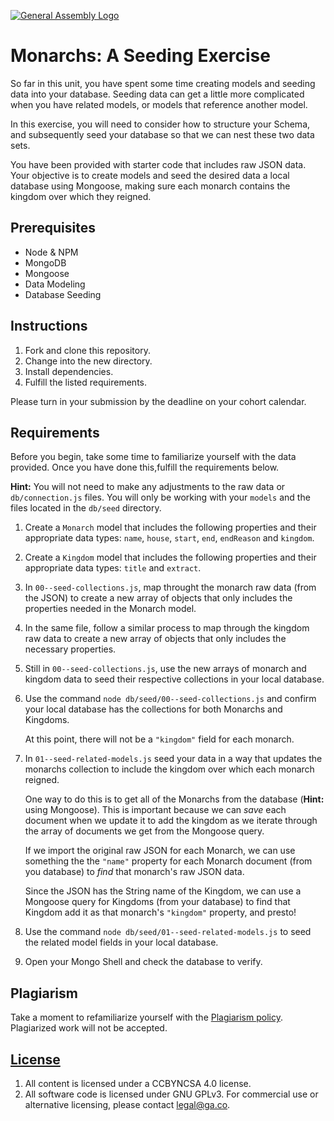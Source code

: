 [![General Assembly Logo](https://camo.githubusercontent.com/1a91b05b8f4d44b5bbfb83abac2b0996d8e26c92/687474703a2f2f692e696d6775722e636f6d2f6b6538555354712e706e67)](https://generalassemb.ly/education/web-development-immersive)

# Monarchs: A Seeding Exercise

So far in this unit, you have spent some time creating models and seeding data
into your database. Seeding data can get a little more complicated when you have
related models, or models that reference another model.

In this exercise, you will need to consider how to structure your Schema, and subsequently seed your database so that we can nest these two data sets.

You have been provided with starter code that includes raw JSON data. Your objective is to create models and seed the desired data a local database using Mongoose, making sure each monarch contains the kingdom
over which they reigned.

## Prerequisites

- Node & NPM
- MongoDB
- Mongoose
- Data Modeling
- Database Seeding

## Instructions

1. Fork and clone this repository.
1. Change into the new directory.
1. Install dependencies.
1. Fulfill the listed requirements.

Please turn in your submission by the deadline on your cohort calendar.

## Requirements

Before you begin, take some time to familiarize yourself with the data provided.
Once you have done this,fulfill the requirements below.

**Hint:** You will not need to make any adjustments to the raw data or `db/connection.js` files. You will only be working with your `models` and the files located in the `db/seed` directory.

1. Create a `Monarch` model that includes the following properties and their appropriate data types: `name`, `house`, `start`, `end`, `endReason` and `kingdom`.

1. Create a `Kingdom` model that includes the following properties and their appropriate data types: `title` and `extract`.

1. In `00--seed-collections.js`, map throught the monarch raw data (from the
   JSON) to create a new array of objects that only includes the properties
   needed in the Monarch model.

1. In the same file, follow a similar process to map through the kingdom raw
   data to create a new array of objects that only includes the necessary
   properties.

1. Still in `00--seed-collections.js`, use the new arrays of monarch and kingdom
   data to seed their respective collections in your local database.

1. Use the command `node db/seed/00--seed-collections.js` and confirm your local database
   has the collections for both Monarchs and Kingdoms.

   At this point, there will not be a `"kingdom"` field for each monarch.

1. In `01--seed-related-models.js` seed your data in a way that updates the
   monarchs collection to include the kingdom over which each
   monarch reigned.

   One way to do this is to get all of the Monarchs from the database (**Hint:**
   using Mongoose). This is important because we can _save_ each document when
   we update it to add the kingdom as we iterate through the array of documents
   we get from the Mongoose query.

   If we import the original raw JSON for each Monarch, we can use something the
   the `"name"` property for each Monarch document (from you database) to _find_
   that monarch's raw JSON data.

   Since the JSON has the String name of the Kingdom, we can use a Mongoose
   query for Kingdoms (from your database) to find that Kingdom add it as that monarch's `"kingdom"` property, and presto!

1. Use the command `node db/seed/01--seed-related-models.js` to seed the related model
   fields in your local database.

1. Open your Mongo Shell and check the database to verify.

<!-- ## Bonus

Use the `.populate` method to display the `name` and `extract` from each kingdom
in the monarchs collection.

[Mongoose Documentation on Query Population](https://mongoosejs.com/docs/3.4.x/docs/populate.html) -->

## Plagiarism

Take a moment to refamiliarize yourself with the
[Plagiarism policy](https://git.generalassemb.ly/DC-WDI/Administrative/blob/master/plagiarism.md).
Plagiarized work will not be accepted.

## [License](LICENSE)

1.  All content is licensed under a CC­BY­NC­SA 4.0 license.
1.  All software code is licensed under GNU GPLv3. For commercial use or
    alternative licensing, please contact legal@ga.co.
